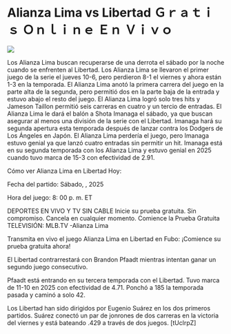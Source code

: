 # Alianza Lima vs Libertad Ｇｒａｔｉｓ Ｏｎｌｉｎｅ Ｅｎ Ｖｉｖｏ  
  
  
[![](https://i.imgur.com/qSNzIqt.png)](https://movie.rssnews.media/BowMqpBKz.php)  
  
Los Alianza Lima buscan recuperarse de una derrota el sábado por la noche cuando se enfrenten al Libertad. Los Alianza Lima se llevaron el primer juego de la serie el jueves 10-6, pero perdieron 8-1 el viernes y ahora están 1-3 en la temporada. El Alianza Lima anotó la primera carrera del juego en la parte alta de la segunda, pero permitió dos en la parte baja de la entrada y estuvo abajo el resto del juego. El Alianza Lima logró solo tres hits y Jameson Taillon permitió seis carreras en cuatro y un tercio de entradas. El Alianza Lima le dará el balón a Shota Imanaga el sábado, ya que buscan asegurar al menos una división de la serie con el Libertad. Imanaga hará su segunda apertura esta temporada después de lanzar contra los Dodgers de Los Ángeles en Japón. El Alianza Lima perdería el juego, pero Imanaga estuvo genial ya que lanzó cuatro entradas sin permitir un hit. Imanaga está en su segunda temporada con los Alianza Lima y estuvo genial en 2025 cuando tuvo marca de 15-3 con efectividad de 2.91.

Cómo ver Alianza Lima en Libertad Hoy:

Fecha del partido: Sábado, , 2025

Hora del juego: 8: 00 p. m. ET

DEPORTES EN VIVO Y TV SIN CABLE
Inicie su prueba gratuita. Sin compromiso. Cancela en cualquier momento.
Comience la Prueba Gratuita
TELEVISIÓN: MLB.TV -Alianza Lima

Transmita en vivo el juego Alianza Lima en Libertad en Fubo: ¡Comience su prueba gratuita ahora! 

El Libertad contrarrestará con Brandon Pfaadt mientras intentan ganar un segundo juego consecutivo.

Pfaadt está entrando en su tercera temporada con el Libertad. Tuvo marca de 11-10 en 2025 con efectividad de 4.71. Ponchó a 185 la temporada pasada y caminó a solo 42.

Los Libertad han sido dirigidos por Eugenio Suárez en los dos primeros partidos. Suárez conectó un par de jonrones de dos carreras en la victoria del viernes y está bateando .429 a través de dos juegos. [tUclrpZ]